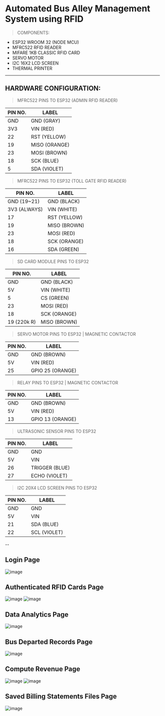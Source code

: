 # Automated Bus Alley Management System using RFID


> COMPONENTS:
  * ESP32 WROOM 32 (NODE MCU)
  * MFRC522 RFID READER
  * MIFARE 1KB CLASSIC RFID CARD
  * SERVO MOTOR
  * I2C 16X2 LCD SCREEN
  * THERMAL PRINTER

---

## HARDWARE CONFIGURATION:

> MFRC522 PINS TO ESP32 (ADMIN RFID READER)

| PIN NO.      | LABEL       |
| -----------  | ----------- |
| GND          | GND  (GRAY) |
| 3V3          | VIN  (RED)  |
| 22           | RST  (YELLOW)|
| 19           | MISO (ORANGE)|
| 23           | MOSI (BROWN) |
| 18           | SCK  (BLUE)|
| 5            | SDA  (VIOLET)|


> MFRC522 PINS TO ESP32 (TOLL GATE RFID READER)

| PIN NO.      | LABEL       |
| -----------  | ----------- |
| GND (19~21)  | GND  (BLACK)|
| 3V3 (ALWAYS) | VIN  (WHITE)|
| 17           | RST  (YELLOW)|
| 19           | MISO (BROWN)|
| 23           | MOSI (RED)  |
| 18           | SCK  (ORANGE)|
| 16            | SDA  (GREEN)|


> SD CARD MODULE PINS TO ESP32

| PIN NO.      | LABEL       |
| -----------  | ----------- |
| GND          | GND  (BLACK)|
| 5V           | VIN  (WHITE)|
| 5            | CS   (GREEN)|
| 23           | MOSI (RED)  |
| 18           | SCK  (ORANGE)|
| 19 (220k R)  | MISO (BROWN) |

> SERVO MOTOR PINS TO ESP32 | MAGNETIC CONTACTOR

| PIN NO.      | LABEL       |
| -----------  | ----------- |
| GND          | GND (BROWN) |
| 5V           | VIN (RED)   |
| 25           | GPIO 25 (ORANGE)|

> RELAY PINS TO ESP32 | MAGNETIC CONTACTOR

| PIN NO.      | LABEL       |
| -----------  | ----------- |
| GND          | GND (BROWN) |
| 5V           | VIN (RED)   |
| 13           | GPIO 13 (ORANGE)|

> ULTRASONIC SENSOR PINS TO ESP32

| PIN NO.      | LABEL       |
| -----------  | ----------- |
| GND          | GND         |
| 5V           | VIN         |
| 26           | TRIGGER (BLUE)  |
| 27           | ECHO (VIOLET)|

> I2C 20X4 LCD SCREEN PINS TO ESP32

| PIN NO.      | LABEL       |
| -----------  | ----------- |
| GND          | GND         |
| 5V           | VIN         |
| 21           | SDA (BLUE)  |
| 22           | SCL (VIOLET)|


--

## Login Page
![image](https://github.com/DarwinCamahalan/bus-alley-rfid-system/assets/120079195/a490823a-cf3f-4d8c-8ea3-0d39c0fa0640)


## Authenticated RFID Cards Page
![image](https://github.com/DarwinCamahalan/bus-alley-rfid-system/assets/120079195/8c21512e-8e29-4fd1-9b68-9ce0f577e9b9)
![image](https://github.com/DarwinCamahalan/bus-alley-rfid-system/assets/120079195/524467f1-0c86-4d02-9feb-12352ffc54ce)


## Data Analytics Page
![image](https://github.com/DarwinCamahalan/bus-alley-rfid-system/assets/120079195/22043c63-461f-4b0f-8c02-1bc4167c8522)


## Bus Departed Records Page
![image](https://github.com/DarwinCamahalan/bus-alley-rfid-system/assets/120079195/505fcab7-7309-453d-8376-e00d31a160c3)


## Compute Revenue Page
![image](https://github.com/DarwinCamahalan/bus-alley-rfid-system/assets/120079195/0e5d2454-c5c3-49f2-bbe5-b5acf704d4c1)
![image](https://github.com/DarwinCamahalan/bus-alley-rfid-system/assets/120079195/c4f8c218-2197-46a0-9754-95ab89ef5873)


## Saved Billing Statements Files Page
![image](https://github.com/DarwinCamahalan/bus-alley-rfid-system/assets/120079195/0f99ac2e-aacb-401d-ab7d-e65f4b5cca92)



	

		
		
		
		
 		
		
		  

